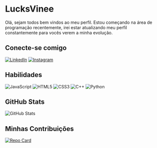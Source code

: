 # LucksVinee
Olá, sejam todos bem vindos ao meu perfil.
Estou começando na área de programação recentemente, irei estar atualizando meu perfil constantemente para vocês verem a minha evolução. 

## Conecte-se comigo
[![LinkedIn](https://img.shields.io/badge/LinkedIn-000?style=for-the-badge&logo=linkedin&logoColor=f0841b)](https://www.linkedin.com/in/lucksvinee/)
[![Instagram](https://img.shields.io/badge/Instagram-000?style=for-the-badge&logo=instagram&logoColor=f0841b)](https://www.instagram.com/lucas_hawk_/)

## Habilidades
![JavaScript](https://img.shields.io/badge/JavaScript-000?style=for-the-badge&logo=javascript)
![HTML5](https://img.shields.io/badge/HTML5-000?style=for-the-badge&logo=html5)
![CSS3](https://img.shields.io/badge/CSS3-000?style=for-the-badge&logo=css3&logoColor=264CE4)
![C++](https://img.shields.io/badge/C%2B%2B-000?style=for-the-badge&logo=c%2B%2B&logoColor=00599C)
![Python](https://img.shields.io/badge/Python-000?style=for-the-badge&logo=python)
## GitHub Stats
![GitHub Stats](https://github-readme-stats.vercel.app/api?username=lucksvinee&theme=transparent&bg_color=000&border_color=379e19C&show_icons=true&icon_color=29db01&title_color=f0841b&text_color=FFF_tittle=true&hide=stars)

## Minhas Contribuições
[![Repo Card](https://github-readme-stats.vercel.app/api/pin/?username=lucksvinee&repo=treinamento-git-github&bg_color=000&border_color=379e19C&show_icons=true&icon_color=379e19&title_color=f0841b&text_color=FFF)](https://github.com/lucksvinee/treinamento-git-github)
